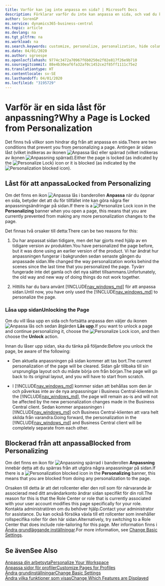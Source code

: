 ```yaml
---
title: Varför kan jag inte anpassa en sida? | Microsoft Docs
description: Förklarar varför du inte kan anpassa en sida, och vad du kan göra om du vill låsa upp den för att anpassa den.
author: SorenGP
ms.service: dynamics365-business-central
ms.topic: article
ms.devlang: na
ms.tgt_pltfrm: na
ms.workload: na
ms.search.keywords: customize, personalize, personalization, hide columns, remove fields, move fields
ms.date: 04/01/2020
ms.author: sgroespe
ms.openlocfilehash: 9774c3472a70967f6b0250e2f02e817f26e9b710
ms.sourcegitcommit: 88e4b30eaf6fa32af0c1452ce2f85ff1111c75e2
ms.translationtype: HT
ms.contentlocale: sv-SE
ms.lasthandoff: 04/01/2020
ms.locfileid: "3195729"
---
```

# <a name="why-a-page-is-locked-from-personalization"></a><span data-ttu-id="af1c4-103">Varför är en sida låst för anpassning?</span><span class="sxs-lookup"><span data-stu-id="af1c4-103">Why a Page is Locked from Personalization</span></span>

<span data-ttu-id="af1c4-104">Det finns två villkor som hindrar dig från att anpassa en sida.</span><span class="sxs-lookup"><span data-stu-id="af1c4-104">There are two conditions that prevent you from personalizing a page.</span></span> <span data-ttu-id="af1c4-105">Antingen är sidan låst (vilket indikeras av ikonen ![Anpassa lås](media/personalization-lock-icon.png "Anpassa lås")) eller spärrad (vilket indikeras av ikonen ![Anpassning spärrad](media/personalization-blocked-icon.png "Anpassning spärrad")).</span><span class="sxs-lookup"><span data-stu-id="af1c4-105">Either the page is locked (as indicated by the ![Personalize Lock](media/personalization-lock-icon.png "Personalize lock")) icon or it is blocked (as indicated by the ![Personalization blocked](media/personalization-blocked-icon.png "Personalization blocked") icon).</span></span>

## <a name="locked-from-personalizing"></a><span data-ttu-id="af1c4-106">Låst för att anpassa</span><span class="sxs-lookup"><span data-stu-id="af1c4-106">Locked from Personalizing</span></span>

<span data-ttu-id="af1c4-107">Om det finns en ikon ![Anpassa lås](media/personalization-lock-icon.png "Anpassa lås") i banderollen **Anpassa** när du öppnar en sida, betyder det att du för tillfället inte kan göra några fler anpassningsändringar på sidan.</span><span class="sxs-lookup"><span data-stu-id="af1c4-107">If there is a ![Personalize Lock](media/personalization-lock-icon.png "Personalize lock") icon in the **Personalizing** banner when you open a page, this means that you are currently prevented from making any more personalization changes to the page.</span></span>

<!-- This is because we changed the way personalization works behind the scenes since the last time that you personalized the page. Unfortunately, the old way and new of doing things do not work together.

The page currently includes the last personalization changes that you made. If you want to continue personalizing the page, then you can choose the lock icon and then **Unlock**. Just be aware that if you choose to unlock the page, the current personalization of the page will be cleared, and you will have to start from scratch.
-->

<span data-ttu-id="af1c4-108">Det finnas två orsaker till detta:</span><span class="sxs-lookup"><span data-stu-id="af1c4-108">There can be two reasons for this:</span></span>

1. <span data-ttu-id="af1c4-109">Du har anpassat sidan tidigare, men det har gjorts med hjälp av en tidigare version av produkten.</span><span class="sxs-lookup"><span data-stu-id="af1c4-109">You have personalized the page before, but it was done using an earlier version of the product.</span></span> <span data-ttu-id="af1c4-110">Vi har ändrat hur anpassningen fungerar i bakgrunden sedan senaste gången du anpassade sidan.</span><span class="sxs-lookup"><span data-stu-id="af1c4-110">We changed the way personalization works behind the scenes since the last time that you personalized the page.</span></span> <span data-ttu-id="af1c4-111">Tyvärr fungerade inte det gamla och det nya sättet tillsammans.</span><span class="sxs-lookup"><span data-stu-id="af1c4-111">Unfortunately, the old way and new way of doing things do not work together.</span></span>

2. <span data-ttu-id="af1c4-112">Hittills har du bara använt [!INCLUDE[nav_windows_md](includes/nav_windows_md.md)] för att anpassa sidan.</span><span class="sxs-lookup"><span data-stu-id="af1c4-112">Until now, you have only used the [!INCLUDE[nav_windows_md](includes/nav_windows_md.md)] to personalize the page.</span></span>

### <a name="unlocking-the-page"></a><span data-ttu-id="af1c4-113">Låsa upp sidan</span><span class="sxs-lookup"><span data-stu-id="af1c4-113">Unlocking the Page</span></span>

<span data-ttu-id="af1c4-114">Om du vill låsa upp en sida och fortsätta anpassa den väljer du ikonen ![Anpassa lås](media/personalization-lock-icon.png "Anpassa lås") och sedan åtgärden **Lås upp**.</span><span class="sxs-lookup"><span data-stu-id="af1c4-114">If you want to unlock a page and continue personalizing it, choose the ![Personalize Lock](media/personalization-lock-icon.png "Personalize lock") icon, and then choose the **Unlock** action.</span></span>  

<span data-ttu-id="af1c4-115">Innan du låser upp sidan, ska du tänka på följande:</span><span class="sxs-lookup"><span data-stu-id="af1c4-115">Before you unlock the page, be aware of the following:</span></span>

- <span data-ttu-id="af1c4-116">Den aktuella anpassningen på sidan kommer att tas bort.</span><span class="sxs-lookup"><span data-stu-id="af1c4-116">The current personalization of the page will be cleared.</span></span> <span data-ttu-id="af1c4-117">Sidan går tillbaka till sin ursprungliga layout och du måste börja om från början.</span><span class="sxs-lookup"><span data-stu-id="af1c4-117">The page will go back to its original layout, and you will have to start from scratch.</span></span>

- <span data-ttu-id="af1c4-118">I [!INCLUDE[nav_windows_md](includes/nav_windows_md.md)] kommer sidan att behållas som den är och påverkas inte av de nya anpassningar i Business Central-klienten.</span><span class="sxs-lookup"><span data-stu-id="af1c4-118">In the [!INCLUDE[nav_windows_md](includes/nav_windows_md.md)], the page will remain as-is and will not be affected by the new personalization changes made in the Business Central client.</span></span> <span data-ttu-id="af1c4-119">Sedan kommer anpassningen i [!INCLUDE[nav_windows_md](includes/nav_windows_md.md)] och Business Central-klienten att vara helt skilda från varandra.</span><span class="sxs-lookup"><span data-stu-id="af1c4-119">Going forward, the personalization in the [!INCLUDE[nav_windows_md](includes/nav_windows_md.md)] and Business Central client will be completely separate from each other.</span></span>

## <a name="blocked-from-personalizing"></a><span data-ttu-id="af1c4-120">Blockerad från att anpassa</span><span class="sxs-lookup"><span data-stu-id="af1c4-120">Blocked from Personalizing</span></span>

<span data-ttu-id="af1c4-121">Om det finns en ikon för ![Anpassning spärrad](media/personalization-blocked-icon.png "Anpassning spärrad") i banderollen **Anpassning** innebär detta att du spärras från att utgöra några anpassningar på sidan.</span><span class="sxs-lookup"><span data-stu-id="af1c4-121">If there is a ![Personalization blocked](media/personalization-blocked-icon.png "Personalization blocked") icon in the **Personalizing** banner, this means that you are blocked from doing any personalization to the page.</span></span>

<!-- Only text is translated, so removing this image for non-English UX reasons.  ![Personalize blocked](media/personalization-blocked.png "Personalize lock") -->

<span data-ttu-id="af1c4-122">Orsaken till detta är att det rollcenter eller den roll som för närvarande är associerad med ditt användarkonto ändrar sidan specifikt för din roll.</span><span class="sxs-lookup"><span data-stu-id="af1c4-122">The reason for this is that the Role Center or role that is currently associated with your user account modifies this page specifically for your role.</span></span> <span data-ttu-id="af1c4-123">Kontakta administratören om du behöver hjälp.</span><span class="sxs-lookup"><span data-stu-id="af1c4-123">Contact your administrator for assistance.</span></span> <span data-ttu-id="af1c4-124">Du kan också försöka växla till ett rollcenter som innehåller rollspecifika roller för den här sidan.</span><span class="sxs-lookup"><span data-stu-id="af1c4-124">Alternatively, try switching to a Role Center that does include role-tailoring for this page.</span></span> <span data-ttu-id="af1c4-125">Mer information finns i [Ändra grundläggande inställningar](ui-change-basic-settings.md).</span><span class="sxs-lookup"><span data-stu-id="af1c4-125">For more information, see [Change Basic Settings](ui-change-basic-settings.md).</span></span>

## <a name="see-also"></a><span data-ttu-id="af1c4-126">Se även</span><span class="sxs-lookup"><span data-stu-id="af1c4-126">See Also</span></span>
[<span data-ttu-id="af1c4-127">Anpassa din arbetsyta</span><span class="sxs-lookup"><span data-stu-id="af1c4-127">Personalize Your Workspace</span></span>](ui-personalization-user.md)  
[<span data-ttu-id="af1c4-128">Anpassa sidor för profiler</span><span class="sxs-lookup"><span data-stu-id="af1c4-128">Customize Pages for Profiles</span></span>](ui-personalization-manage.md)  
[<span data-ttu-id="af1c4-129">Ändra grundinställningar</span><span class="sxs-lookup"><span data-stu-id="af1c4-129">Change Basic Settings</span></span>](ui-change-basic-settings.md)  
[<span data-ttu-id="af1c4-130">Ändra vilka funktioner som visas</span><span class="sxs-lookup"><span data-stu-id="af1c4-130">Change Which Features are Displayed</span></span>](ui-experiences.md)  
